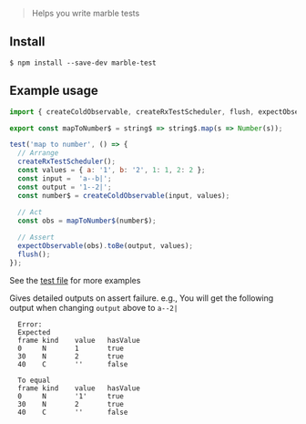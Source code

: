 > Helps you write marble tests


## Install

```
$ npm install --save-dev marble-test
```


## Example usage

```js
import { createColdObservable, createRxTestScheduler, flush, expectObservable } from 'marble-test';

export const mapToNumber$ = string$ => string$.map(s => Number(s));

test('map to number', () => {
  // Arrange
  createRxTestScheduler();
  const values = { a: '1', b: '2', 1: 1, 2: 2 };
  const input =  'a--b|';
  const output = '1--2|';
  const number$ = createColdObservable(input, values);
  
  // Act
  const obs = mapToNumber$(number$);

  // Assert
  expectObservable(obs).toBe(output, values);
  flush();
});
```
See the [test file](test.ts) for more examples

Gives detailed outputs on assert failure.
e.g., You will get the following output when changing `output` above to `a--2|`

```
  Error:
  Expected
  frame kind    value   hasValue
  0     N       1       true
  30    N       2       true
  40    C       ''      false

  To equal
  frame kind    value   hasValue
  0     N       '1'     true
  30    N       2       true
  40    C       ''      false
``` 
